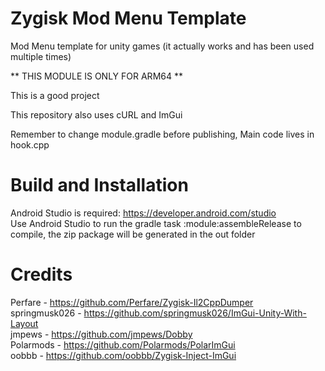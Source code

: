 # Zygisk Mod Menu Template
Mod Menu template for unity games (it actually works and has been used multiple times)

** THIS MODULE IS ONLY FOR ARM64 **

This is a good project 

This repository also uses cURL and ImGui

Remember to change module.gradle before publishing,
Main code lives in hook.cpp

# Build and Installation
Android Studio is required: https://developer.android.com/studio  <br />
Use Android Studio to run the gradle task :module:assembleRelease to compile, the zip package will be generated in the out folder

# Credits
Perfare - https://github.com/Perfare/Zygisk-Il2CppDumper <br />
springmusk026 - https://github.com/springmusk026/ImGui-Unity-With-Layout <br />
jmpews - https://github.com/jmpews/Dobby <br />
Polarmods - https://github.com/Polarmods/PolarImGui <br />
oobbb - https://github.com/oobbb/Zygisk-Inject-ImGui <br />
